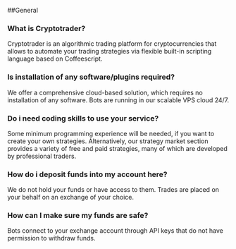 ##General

### What is Cryptotrader?

Cryptotrader is an algorithmic trading platform for cryptocurrencies that allows to automate your trading strategies via flexible built-in scripting language based on Coffeescript.

### Is installation of any software/plugins required?

We offer a comprehensive cloud-based solution, which requires no installation of any software. Bots are running in our scalable VPS cloud 24/7.

### Do i need coding skills to use your service?

  Some minimum programming experience will be needed, if you want to create your own strategies. Alternatively, our strategy market section provides a variety of free and paid strategies, many of which are developed by professional traders.

### How do i deposit funds into my account here?

We do not hold your funds or have access to them. Trades are placed on your behalf on an exchange of your choice.

### How can I make sure my funds are safe?

Bots connect to your exchange account through API keys that do not have permission to withdraw funds.
